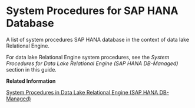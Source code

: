 <!-- loio5ba805a8ddb040ccb6c3f35be79d3e2d -->

# System Procedures for SAP HANA Database

A list of system procedures SAP HANA database in the context of data lake Relational Engine.

For data lake Relational Engine system procedures, see the *System Procedures for Data Lake Relational Engine \(SAP HANA DB-Managed\)* section in this guide.

**Related Information**  


[System Procedures in Data Lake Relational Engine \(SAP HANA DB-Managed\)](../060-system-procedures/system-procedures-in-data-lake-relational-engine-sap-hana-db-managed-bd463cb.md "Use the system-supplied procedures to retrieve system information or execute tasks that change data.")

